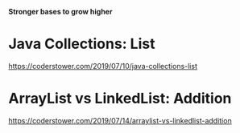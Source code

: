 **Stronger bases to grow higher**

# Java Collections: List

https://coderstower.com/2019/07/10/java-collections-list

# ArrayList vs LinkedList: Addition

https://coderstower.com/2019/07/14/arraylist-vs-linkedlist-addition
